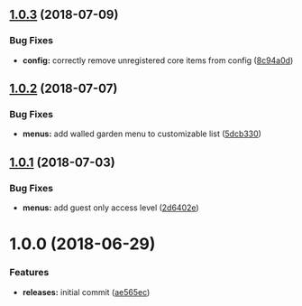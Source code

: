 <a name="1.0.3"></a>
## [1.0.3](https://github.com/hypeJunctionPro/Elgg3-hypeMenus/compare/1.0.2...1.0.3) (2018-07-09)


### Bug Fixes

* **config:** correctly remove unregistered core items from config ([8c94a0d](https://github.com/hypeJunctionPro/Elgg3-hypeMenus/commit/8c94a0d))



<a name="1.0.2"></a>
## [1.0.2](https://github.com/hypeJunctionPro/Elgg3-hypeMenus/compare/1.0.1...1.0.2) (2018-07-07)


### Bug Fixes

* **menus:** add walled garden menu to customizable list ([5dcb330](https://github.com/hypeJunctionPro/Elgg3-hypeMenus/commit/5dcb330))



<a name="1.0.1"></a>
## [1.0.1](https://github.com/hypeJunctionPro/Elgg3-hypeMenus/compare/1.0.0...1.0.1) (2018-07-03)


### Bug Fixes

* **menus:** add guest only access level ([2d6402e](https://github.com/hypeJunctionPro/Elgg3-hypeMenus/commit/2d6402e))



<a name="1.0.0"></a>
# 1.0.0 (2018-06-29)


### Features

* **releases:** initial commit ([ae565ec](https://github.com/hypeJunctionPro/Elgg3-hypeMenus/commit/ae565ec))



